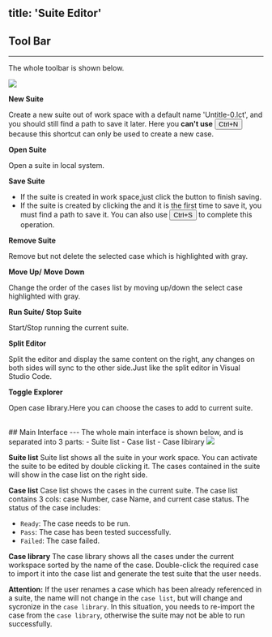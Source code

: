 title: 'Suite Editor'
---
## Tool Bar
---
The whole toolbar is shown below.

<img class="long-images" src="/images/code-editor/suite-toolbar.png">
<br>

<i class="fa fa-file-text-o"></i> **New Suite**  

Create a new suite out of work space with a default name 'Untitle-0.lct', and you should still find a path to save it later. Here you **can't use** <button>Ctrl+N</button> because this shortcut can only be used to create a new case.

<i class="fa fa-folder-open-o"></i> **Open Suite**

Open a suite in local system.

<i class="fa fa-floppy-o"></i> **Save Suite** 

- If the suite is created in work space,just click the button to finish saving. 
- If the suite is created by clicking the <i class="fa fa-file-text-o"></i> and it is the first time to save it, you must find a path to save it. You can also use <button>Ctrl+S</button> to complete this operation.

<i class="fa fa-times"></i> **Remove Suite**

Remove but not delete the selected case which is highlighted with gray.

<i class="fa fa-arrow-up"></i> **Move Up/** <i class="fa fa-arrow-down"></i> **Move Down**

Change the order of the cases list by moving up/down the select case highlighted with gray.

<i class="fa fa-play"></i> **Run Suite/** <i class="fa fa-stop"></i>  **Stop Suite**

Start/Stop running the current suite.


<i class="fa fa-columns"></i>  **Split Editor**

Split the editor and display the same content on the right, any changes on both sides will sync to the other side.Just like the split editor in Visual Studio Code.

<i class="fa fa-list-alt"></i> **Toggle Explorer**

Open case library.Here you can choose the cases to add to current suite.

<br/>
## Main Interface
---
The whole main interface is shown below, and is separated into 3 parts:
- Suite list
- Case list
- Case libirary

<img class="guide-images" src="/images/code-editor/suite-interface.png">
<br/>

**Suite list**
Suite list shows all the suite in your work space. You can activate the suite to be edited by double clicking it. The cases contained in the suite will show in the case list on the right side.

**Case list**
Case list shows the cases in the current suite. The case list contains 3 cols: case Number, case Name, and current case status. The status of the case includes: 
- `Ready`: The case needs to be run.
- `Pass`: The case has been tested successfully.
- `Failed`: The case failed.

**Case library**
The case library shows all the cases under the current workspace sorted by the name of the case. Double-click the required case to import it into the case list and generate the test suite that the user needs.

**Attention:** 
If the user renames a case which has been already referenced in a suite, the name  will not change in the `case list`, but will change and sycronize in the `case library`. In this situation, you needs to re-import the case from the `case library`, otherwise the suite may not be able to run successfully.